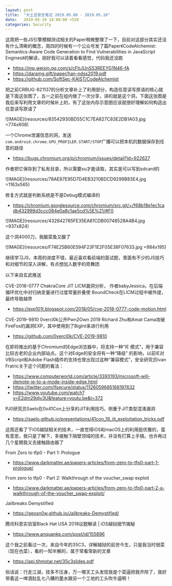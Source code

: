 ```yaml
---
layout: post
title:  "大土豆安全笔记 2019.05.06 - 2019.05.10"
date:   2019-05-10 18:00:00 +520
categories: Security
---
```


这周把一些JS引擎模糊测试相关的Paper稍微整理了一下，目前对这部分其实还没有什么清晰的概念，周四的时候有一个公众号发了篇Paper《CodeAlchemist: Semantics-Aware Code Generation to Find Vulnerabilities in JavaScript Engines》的解读，刚好我可以读着看看感觉，代码我还没跑
- https://mp.weixin.qq.com/s/cFtiJUnSS3REEYG1N46-fA
- https://daramg.gift/paper/han-ndss2019.pdf
- https://github.com/SoftSec-KAIST/CodeAlchemist

把之前CRBUG-821137的分析文章补上了利用部分，构造任意读写原语的核心就是下面这张图了，五一之前在组内做了一次分享，讲的就是这个洞，下面这张图是我后来写利用文章的时候补上的，有了这张内存示意图应该就很好理解如何构造出任意读写原语了

![IMAGE](resources/83542930BD55C1C7EA827C83E2DB1A03.jpg =774x608)

一个Chrome泄漏信息的洞，发送`com.android.chrome.GPU_PROFILER.START/STOP`广播可以把本机的数据保存到任意的路径
- https://bugs.chromium.org/p/chromium/issues/detail?id=922627  

作者把它保存到了私有目录，所以需要su才能读取，其实是可以写到sdcard的

![IMAGE](resources/78AE87E95D7D4EB3210BDCD9299B83E4.jpg =1163x565)

修复方式就是判断系统是不是Debug模式编译的
- https://chromium.googlesource.com/chromium/src.git/+/f68b18e1ec1cadb432998d3ccc084e0a8c1ae5cd%5E%21/#F0

![IMAGE](resources/432842785FE35EA81CDB00748528A4B4.jpg =937x824)

这个洞4000刀，我酸菜鱼又酸了

![IMAGE](resources/F74E25B60E594F23F1E2F05E38F07633.jpg =984x195)

继续学习JS，本周的进度不错，最近喜欢看前端的面试题，里面有不少的JS技巧和对细节的深入讲解，有点想加入数字的奇舞团

以下来自玄武推送

CVE-2018-0777 ChakraCore JIT LICM漏洞分析， 作者babyJessica，在后端循环优化中对归纳变量进行过度常量折叠使 BoundCheck在LICM过程中被外提，最终导致越界
- https://exp101t.blogspot.com/2018/05/cve-2018-0777-code-motion.html

CVE-2019-9810 0vercl0k公开Pwn2Own 2019 Richard Zhu和Amat Cama攻破FireFox的漏洞EXP，其中使用到了BigInt来进行利用
- https://github.com/0vercl0k/CVE-2019-9810

在即将推出的基于Chromium的Edge浏览器中，将支持一种“IE 模式”，用于兼容比较古老的企业内部站点。这个对Edge的安全将有一种“降级” 的影响，以前IE对VBScript和Adobe Flash插件的支持也曾出现过这种“兼容模式”，安全研究员Ivan Fratric关于这个问题的看法：
- https://www.computerworld.com/article/3393193/microsoft-will-demote-ie-to-a-mode-inside-edge.html
- https://twitter.com/ifsecure/status/1126059685168197632
- https://www.youtube.com/watch?v=E2dm29djv3U&feature=youtu.be&t=372

PJ0研究员Saelo在0x41Con上分享的JIT利用技巧，侧重于JIT类型混淆漏洞
- https://saelo.github.io/presentations/41con_19_jit_exploitation_tricks.pdf

这周还看了下iOS越狱相关的技术，一直觉得iOS和macOS上的利用挺优雅的，蛮有意思，我只是了解下，多接触下隔壁领域的技术，并没有打算上手搞，也许再过几个星期我又去接触路由器了

From Zero to tfp0 - Part 1: Prologue
- https://www.darkmatter.ae/papers-articles/from-zero-to-tfp0-part-1-prologue/

From zero to tfp0 - Part 2: Walkthrough of the voucher_swap exploit
- https://www.darkmatter.ae/papers-articles/from-zero-to-tfp0-part-2-a-walkthrough-of-the-voucher_swap-exploit/

Jailbreaks Demystified
- https://geosn0w.github.io/Jailbreaks-Demystified/

腾讯科恩实验室Black Hat USA 2018议题解读 | iOS越狱细节揭秘
- https://www.anquanke.com/post/id/155896

这个我之前看过一次，来自今年的35C3，详解越狱的前世今生，只是我当时很菜（现在也菜），看的一知半解的，属于常看常新的文章
- https://api.tihmstar.net/35c3slides.pdf

俗话说：行走江湖，技多不压身，万一哪天工头发现我是个菜逼把我开除了，我好带着这一啤酒肚乱七八糟的墨水跟另一个工地的工头吹牛逼啊！